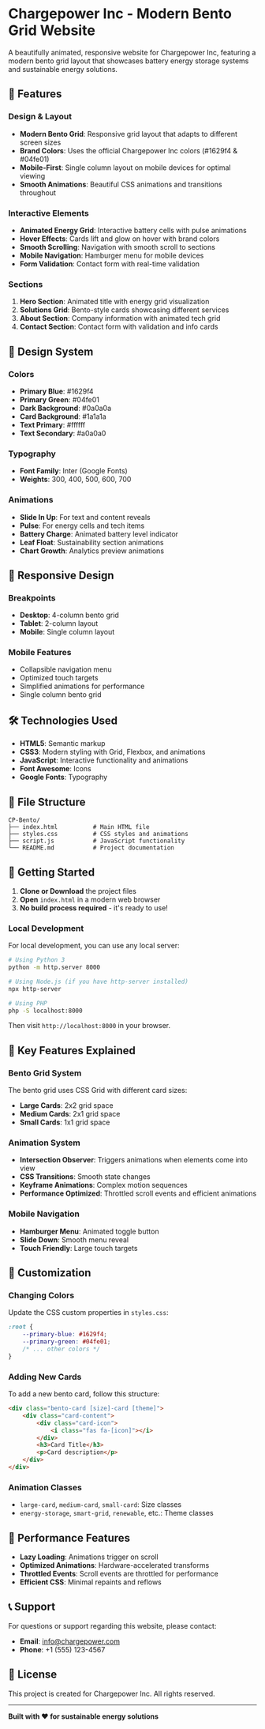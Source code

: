 # Chargepower Inc - Modern Bento Grid Website

A beautifully animated, responsive website for Chargepower Inc, featuring a modern bento grid layout that showcases battery energy storage systems and sustainable energy solutions.

## 🚀 Features

### Design & Layout
- **Modern Bento Grid**: Responsive grid layout that adapts to different screen sizes
- **Brand Colors**: Uses the official Chargepower Inc colors (#1629f4 & #04fe01)
- **Mobile-First**: Single column layout on mobile devices for optimal viewing
- **Smooth Animations**: Beautiful CSS animations and transitions throughout

### Interactive Elements
- **Animated Energy Grid**: Interactive battery cells with pulse animations
- **Hover Effects**: Cards lift and glow on hover with brand colors
- **Smooth Scrolling**: Navigation with smooth scroll to sections
- **Mobile Navigation**: Hamburger menu for mobile devices
- **Form Validation**: Contact form with real-time validation

### Sections
1. **Hero Section**: Animated title with energy grid visualization
2. **Solutions Grid**: Bento-style cards showcasing different services
3. **About Section**: Company information with animated tech grid
4. **Contact Section**: Contact form with validation and info cards

## 🎨 Design System

### Colors
- **Primary Blue**: #1629f4
- **Primary Green**: #04fe01
- **Dark Background**: #0a0a0a
- **Card Background**: #1a1a1a
- **Text Primary**: #ffffff
- **Text Secondary**: #a0a0a0

### Typography
- **Font Family**: Inter (Google Fonts)
- **Weights**: 300, 400, 500, 600, 700

### Animations
- **Slide In Up**: For text and content reveals
- **Pulse**: For energy cells and tech items
- **Battery Charge**: Animated battery level indicator
- **Leaf Float**: Sustainability section animations
- **Chart Growth**: Analytics preview animations

## 📱 Responsive Design

### Breakpoints
- **Desktop**: 4-column bento grid
- **Tablet**: 2-column layout
- **Mobile**: Single column layout

### Mobile Features
- Collapsible navigation menu
- Optimized touch targets
- Simplified animations for performance
- Single column bento grid

## 🛠️ Technologies Used

- **HTML5**: Semantic markup
- **CSS3**: Modern styling with Grid, Flexbox, and animations
- **JavaScript**: Interactive functionality and animations
- **Font Awesome**: Icons
- **Google Fonts**: Typography

## 📁 File Structure

```
CP-Bento/
├── index.html          # Main HTML file
├── styles.css          # CSS styles and animations
├── script.js           # JavaScript functionality
└── README.md           # Project documentation
```

## 🚀 Getting Started

1. **Clone or Download** the project files
2. **Open** `index.html` in a modern web browser
3. **No build process required** - it's ready to use!

### Local Development

For local development, you can use any local server:

```bash
# Using Python 3
python -m http.server 8000

# Using Node.js (if you have http-server installed)
npx http-server

# Using PHP
php -S localhost:8000
```

Then visit `http://localhost:8000` in your browser.

## 🎯 Key Features Explained

### Bento Grid System
The bento grid uses CSS Grid with different card sizes:
- **Large Cards**: 2x2 grid space
- **Medium Cards**: 2x1 grid space  
- **Small Cards**: 1x1 grid space

### Animation System
- **Intersection Observer**: Triggers animations when elements come into view
- **CSS Transitions**: Smooth state changes
- **Keyframe Animations**: Complex motion sequences
- **Performance Optimized**: Throttled scroll events and efficient animations

### Mobile Navigation
- **Hamburger Menu**: Animated toggle button
- **Slide Down**: Smooth menu reveal
- **Touch Friendly**: Large touch targets

## 🎨 Customization

### Changing Colors
Update the CSS custom properties in `styles.css`:

```css
:root {
    --primary-blue: #1629f4;
    --primary-green: #04fe01;
    /* ... other colors */
}
```

### Adding New Cards
To add a new bento card, follow this structure:

```html
<div class="bento-card [size]-card [theme]">
    <div class="card-content">
        <div class="card-icon">
            <i class="fas fa-[icon]"></i>
        </div>
        <h3>Card Title</h3>
        <p>Card description</p>
    </div>
</div>
```

### Animation Classes
- `large-card`, `medium-card`, `small-card`: Size classes
- `energy-storage`, `smart-grid`, `renewable`, etc.: Theme classes

## 🌟 Performance Features

- **Lazy Loading**: Animations trigger on scroll
- **Optimized Animations**: Hardware-accelerated transforms
- **Throttled Events**: Scroll events are throttled for performance
- **Efficient CSS**: Minimal repaints and reflows

## 📞 Support

For questions or support regarding this website, please contact:
- **Email**: info@chargepower.com
- **Phone**: +1 (555) 123-4567

## 📄 License

This project is created for Chargepower Inc. All rights reserved.

---

**Built with ❤️ for sustainable energy solutions** 